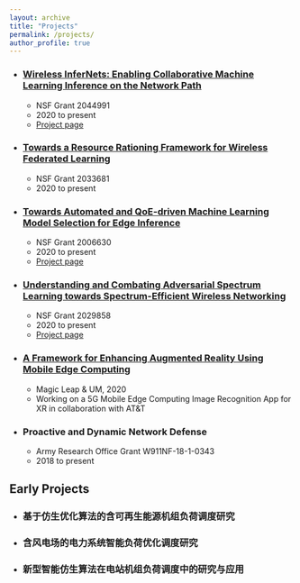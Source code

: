 ```yaml
---
layout: archive
title: "Projects"
permalink: /projects/
author_profile: true
---
```


* ### [Wireless InferNets: Enabling Collaborative Machine Learning Inference on the Network Path](https://www.nsf.gov/awardsearch/showAward?AWD_ID=2044991&HistoricalAwards=false)
  * NSF Grant 2044991
  * 2020 to present
  * [Project page](https://sites.google.com/site/jiexuhomepage/career?authuser=0)

* ### [Towards a Resource Rationing Framework for Wireless Federated Learning](https://www.nsf.gov/awardsearch/showAward?AWD_ID=2033681&HistoricalAwards=false)
  * NSF Grant 2033681 
  * 2020 to present

* ### [Towards Automated and QoE-driven Machine Learning Model Selection for Edge Inference](https://www.nsf.gov/awardsearch/showAward?AWD_ID=2006630)
  * NSF Grant 2006630
  * 2020 to present
  * [Project page](https://intra.ece.ucr.edu/~sren/project/auto_dnn/)

* ### [Understanding and Combating Adversarial Spectrum Learning towards Spectrum-Efficient Wireless Networking](https://www.nsf.gov/awardsearch/showAward?AWD_ID=2029858)
  * NSF Grant 2029858
  * 2020 to present
  * [Project page](https://csalab.site/csa/projects/swift_spectrum/)

* ### [A Framework for Enhancing Augmented Reality Using Mobile Edge Computing](https://innovate.it.miami.edu/news/index.html)
  * Magic Leap & UM, 2020
  * Working on a 5G Mobile Edge Computing Image Recognition App for XR in collaboration with AT&T

* ### Proactive and Dynamic Network Defense
  * Army Research Office Grant W911NF-18-1-0343
  * 2018 to present

## Early Projects
* ### 基于仿生优化算法的含可再生能源机组负荷调度研究
* ### 含风电场的电力系统智能负荷优化调度研究
* ### 新型智能仿生算法在电站机组负荷调度中的研究与应用
